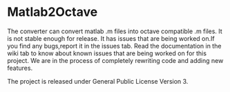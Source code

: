 Matlab2Octave
=============

The converter can convert matlab .m files into octave compatible .m files. It is not stable enough for release. It has issues that are being worked on.If you find any bugs,report it in the issues tab.
Read the documentation in the wiki tab to know about known issues that are being worked on for this project. We are in the process of completely rewriting code  and adding new features. 

The project is released under General Public License Version 3. 
